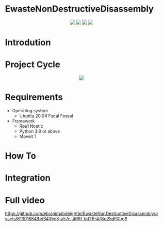 # EwasteNonDestructiveDisassembly
<p align="center">
<img src="https://img.shields.io/badge/ros-%230A0FF9.svg?style=for-the-badge&logo=ros&logoColor=white" />
<img src="https://img.shields.io/badge/PyTorch-%23EE4C2C.svg?style=for-the-badge&logo=PyTorch&logoColor=white" />
<img src="https://img.shields.io/badge/Ubuntu-E95420?style=for-the-badge&logo=ubuntu&logoColor=white" /> 
<img src="https://img.shields.io/badge/-Arduino-00979D?style=for-the-badge&logo=Arduino&logoColor=white" /> 
</p>

# Introdution
# Project Cycle
<p align="center">
 <img src="https://github.com/ebrahimabdelghfar/EwasteNonDestructiveDisassembly/assets/81301684/fdc5c255-99f7-43f3-8536-2a72fc1e7f8f" />  
</p>

# Requirements
- Operating system
   -  Ubuntu 20.04 Focal Fossal
-  Framework
   - Ros1 Noetic
   - Python 3.8 or above
   - Moveit 1
# How To
# Integration
# Full video

https://github.com/ebrahimabdelghfar/EwasteNonDestructiveDisassembly/assets/81301684/bd3405e8-a57e-409f-bd26-478e25d90be8
